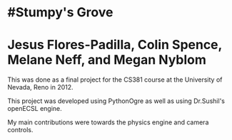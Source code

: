#Stumpy's Grove
==========================================
Jesus Flores-Padilla, Colin Spence, 
Melane Neff, and Megan Nyblom
==========================================

This was done as a final project for the CS381
course at the University of Nevada, Reno in 2012.

This project was developed using PythonOgre as well
as using Dr.Sushil's openECSL engine.

My main contributions were towards the physics engine
and camera controls.